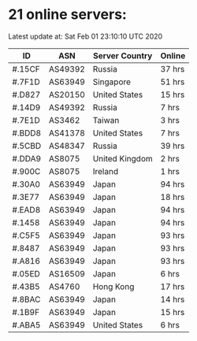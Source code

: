 # 21 online servers:

Latest update at: Sat Feb 01 23:10:10 UTC 2020

| ID | ASN | Server Country | Online |
| -- | --- | -------------- | ------ |
| #.15CF | AS49392 | Russia | 37 hrs |
| #.7F1D | AS63949 | Singapore | 51 hrs |
| #.D827 | AS20150 | United States | 15 hrs |
| #.14D9 | AS49392 | Russia | 7 hrs |
| #.7E1D | AS3462 | Taiwan | 3 hrs |
| #.BDD8 | AS41378 | United States | 7 hrs |
| #.5CBD | AS48347 | Russia | 39 hrs |
| #.DDA9 | AS8075 | United Kingdom | 2 hrs |
| #.900C | AS8075 | Ireland | 1 hrs |
| #.30A0 | AS63949 | Japan | 94 hrs |
| #.3E77 | AS63949 | Japan | 18 hrs |
| #.EAD8 | AS63949 | Japan | 94 hrs |
| #.1458 | AS63949 | Japan | 94 hrs |
| #.C5F5 | AS63949 | Japan | 93 hrs |
| #.8487 | AS63949 | Japan | 93 hrs |
| #.A816 | AS63949 | Japan | 93 hrs |
| #.05ED | AS16509 | Japan | 6 hrs |
| #.43B5 | AS4760 | Hong Kong | 17 hrs |
| #.8BAC | AS63949 | Japan | 14 hrs |
| #.1B9F | AS63949 | Japan | 15 hrs |
| #.ABA5 | AS63949 | United States | 6 hrs |

